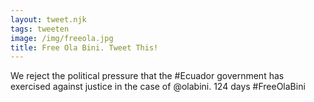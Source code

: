 ```yaml
---
layout: tweet.njk
tags: tweeten
image: /img/freeola.jpg
title: Free Ola Bini. Tweet This!
---
```

We reject the political pressure that the #Ecuador government has exercised against justice in the case of @olabini. 124 days #FreeOlaBini
